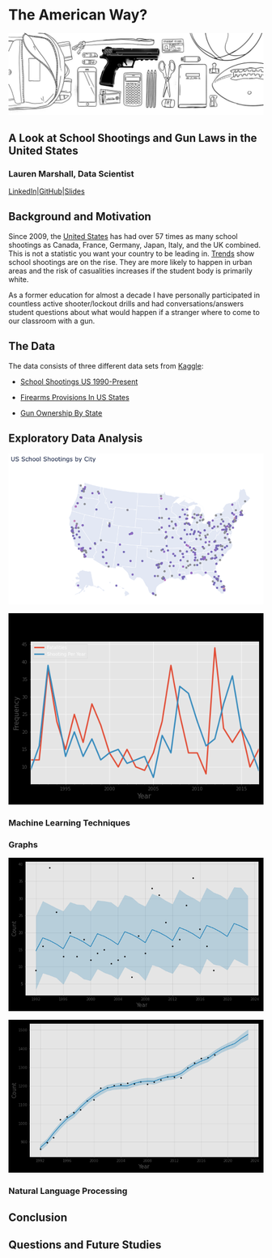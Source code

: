 # The American Way?
![](https://github.com/laurmarshall/School_Shootings_Analysis/blob/main/images/school-shooting-header.jpeg)
## A Look at School Shootings and Gun Laws in the United States
### Lauren Marshall, Data Scientist
[LinkedIn](https://www.linkedin.com/in/lauren-marshall-7603491b5/)|[GitHub](https://github.com/laurmarshall)|[Slides](https://github.com/laurmarshall/Burnout-In-Tech/blob/main/Burnout%20in%20the%20Tech%20Industry.pdf)
## Background and Motivation
Since 2009, the [United States](https://www.cnn.com/2018/05/21/us/school-shooting-us-versus-world-trnd/index.html) has had over 57 times as many school shootings as Canada, France, Germany, Japan, Italy, and the UK combined. This is not a statistic you want your country to be leading in.
[Trends](https://www.cnn.com/interactive/2019/07/us/ten-years-of-school-shootings-trnd/) show school shootings are on the rise. They are more likely to happen in urban areas and the risk of casualities increases if the student body is primarily white.


As a former education for almost a decade I have personally participated in countless active shooter/lockout drills and had conversations/answers student questions about what would happen if a stranger where to come to our classroom with a gun.

## The Data
The data consists of three different data sets from [Kaggle](https://www.kaggle.com/):

- [School Shootings US 1990-Present](https://www.kaggle.com/ecodan/school-shootings-us-1990present)

- [Firearms Provisions In US States](https://www.kaggle.com/jboysen/state-firearms)

- [Gun Ownership By State](https://www.kaggle.com/solorzano/gun-ownership-by-state)


## Exploratory Data Analysis
![US School Shootings by City](https://github.com/laurmarshall/School_Shootings_Analysis/blob/main/images/US%20School%20Shootings%20by%20City.png)


![US School Shootings: Fatalities and Number of Events](https://github.com/laurmarshall/School_Shootings_Analysis/blob/main/images/US%20School%20Shootings:%20Fatalities%20and%20Number%20of%20Events.png)
### Machine Learning Techniques

### Graphs
![Time Series Prediction on Number of School Shootings](https://github.com/laurmarshall/School_Shootings_Analysis/blob/main/images/Time%20Series%20Prediction%20on%20Number%20of%20School%20Shootings.png)

![Time Series Prediction on Gun Laws](https://github.com/laurmarshall/School_Shootings_Analysis/blob/main/images/Time%20Series%20Prediction%20on%20Gun%20Laws.png)

### Natural Language Processing

## Conclusion

## Questions and Future Studies
